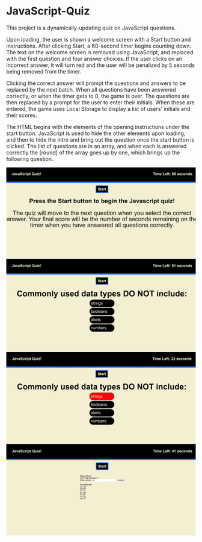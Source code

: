 # JavaScript-Quiz

This project is a dynamically-updating quiz on JavaScript questions. 

Upon loading, the user is shown a welcome screen with a Start button and instructions. After clicking Start, a 60-second timer begins counting down. The text on the welcome screen is removed using JavaScript, and replaced with the first question and four answer choices. If the user clicks on an incorrect answer, it will turn red and the user will be penalized by 5 seconds being removed from the timer. 

Clicking the correct answer will prompt the questions and answers to be replaced by the next batch. When all questions have been answered correctly, or when the timer gets to 0, the game is over. The questions are then replaced by a prompt for the user to enter their initials. When these are entered, the game uses Local Storage to display a list of users' initials and their scores. 

The HTML begins with the elements of the opening instructions under the start button. JavaScript is used to hide the other elements upon loading, and then to hide the intro and bring out the question once the start button is clicked. The list of questions are in an array, and when each is answered correctly the [round] of the array goes up by one, which brings up the following question. 



![Screenshot-1](./screenshots/startscreen.jpg)
![Screenshot-1](./screenshots/question.jpg)
![Screenshot-1](./screenshots/wronganswer.jpg)
![Screenshot-1](./screenshots/gameover.jpg)
